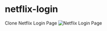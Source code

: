 # netflix-login
Clone Netflix Login Page 
![Netflix Login Page](![Netflix](https://user-images.githubusercontent.com/99825672/165543254-40b26855-66b6-4d50-80ed-c1e1022c35f3.png))
